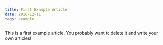 ```yaml
---
title: First Example Article
date: 2016-12-11
tags: example
---
```


This is a first example article. You probably want to delete it and write your own articles!
